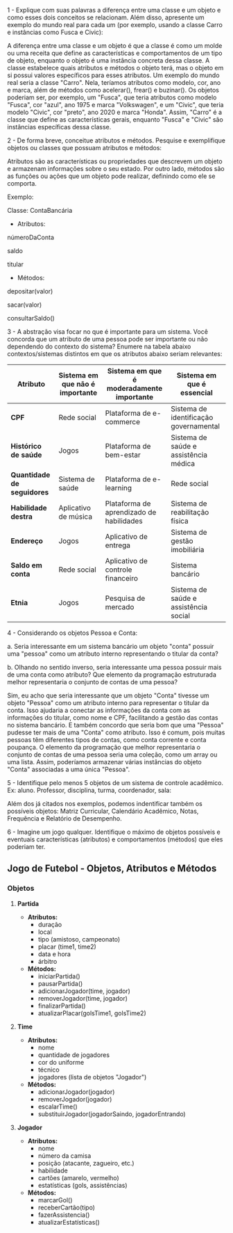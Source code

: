 1 - Explique com suas palavras a diferença entre uma classe e um objeto e como
esses dois conceitos se relacionam. Além disso, apresente um exemplo do mundo
real para cada um (por exemplo, usando a classe Carro e instâncias como Fusca e
Civic):

 A diferença entre uma classe e um objeto é que a classe é como um molde ou uma receita
que define as características e comportamentos de um tipo de objeto, enquanto o objeto é uma instância concreta dessa classe.
 A classe estabelece quais atributos e métodos o objeto terá, mas o objeto em si possui valores específicos para esses atributos.
Um exemplo do mundo real seria a classe "Carro".
Nela, teríamos atributos como modelo, cor, ano e marca, além de métodos como acelerar(), frear() e buzinar().
 Os objetos poderiam ser, por exemplo, um "Fusca", que teria atributos como modelo "Fusca", cor "azul", ano 1975 e marca "Volkswagen",
e um "Civic", que teria modelo "Civic", cor "preto", ano 2020 e marca "Honda".
Assim, "Carro" é a classe que define as características gerais, enquanto "Fusca" e "Civic" são instâncias específicas dessa classe.

2 - De forma breve, conceitue atributos e métodos. Pesquise e exemplifique
objetos ou classes que possuam atributos e métodos:

Atributos são as características ou propriedades que descrevem um objeto e armazenam informações sobre o seu estado.
Por outro lado, métodos são as funções ou ações que um objeto pode realizar, definindo como ele se comporta.

Exemplo:

Classe: ContaBancária

* Atributos:

númeroDaConta

saldo

titular

* Métodos:

depositar(valor)

sacar(valor)

consultarSaldo()

3 - A abstração visa focar no que é importante para um sistema. Você concorda que
um atributo de uma pessoa pode ser importante ou não dependendo do contexto
do sistema? Enumere na tabela abaixo contextos/sistemas distintos em que os
atributos abaixo seriam relevantes:

| Atributo               | Sistema em que não é importante      | Sistema em que é moderadamente importante      | Sistema em que é essencial          |
|------------------------|--------------------------------------|------------------------------------------------|-------------------------------------|
| **CPF**                | Rede social            | Plataforma de e-commerce                       | Sistema de identificação governamental |
| **Histórico de saúde** | Jogos                  | Plataforma de bem-estar                        | Sistema de saúde e assistência médica |
| **Quantidade de seguidores** | Sistema de saúde                 | Plataforma de e-learning                       | Rede social            |
| **Habilidade destra**  | Aplicativo de música                 | Plataforma de aprendizado de habilidades       | Sistema de reabilitação física
| **Endereço**           | Jogos                         | Aplicativo de entrega                          | Sistema de gestão imobiliária        |
| **Saldo em conta**     | Rede social                          | Aplicativo de controle financeiro              | Sistema bancário                    |
| **Etnia**              | Jogos                  | Pesquisa de mercado                           | Sistema de saúde e assistência social |

4 - Considerando os objetos Pessoa e Conta:

a. Seria interessante em um sistema bancário um objeto "conta" possuir uma
"pessoa" como um atributo interno representando o titular da conta?

b. Olhando no sentido inverso, seria interessante uma pessoa possuir mais de
uma conta como atributo? Que elemento da programação estruturada melhor
representaria o conjunto de contas de uma pessoa?

Sim, eu acho que seria interessante que um objeto "Conta" tivesse um objeto "Pessoa" como um atributo interno para representar o titular da conta. Isso ajudaria a conectar as informações da conta com as informações do titular, como nome e CPF, facilitando a gestão das contas no sistema bancário. E também concordo que seria bom que uma "Pessoa" pudesse ter mais de uma "Conta" como atributo. Isso é comum, pois muitas pessoas têm diferentes tipos de contas, como conta corrente e conta poupança. O elemento da programação que melhor representaria o conjunto de contas de uma pessoa seria uma coleção, como um array ou uma lista. Assim, poderíamos armazenar várias instâncias do objeto "Conta" associadas a uma única "Pessoa".

5 - Identifique pelo menos 5 objetos de um sistema de controle acadêmico. Ex: aluno.
Professor, disciplina, turma, coordenador, sala:

Além dos já citados nos exemplos, podemos indentificar também os possíveis objetos: Matriz Curricular, Calendário Acadêmico, Notas,
Frequência e Relatório de Desempenho.

6 - Imagine um jogo qualquer. Identifique o máximo de objetos possíveis e eventuais
características (atributos) e comportamentos (métodos) que eles poderiam ter.

## Jogo de Futebol - Objetos, Atributos e Métodos

### Objetos

1. **Partida**
   - **Atributos:**
     - duração
     - local
     - tipo (amistoso, campeonato)
     - placar (time1, time2)
     - data e hora
     - árbitro
   - **Métodos:**
     - iniciarPartida()
     - pausarPartida()
     - adicionarJogador(time, jogador)
     - removerJogador(time, jogador)
     - finalizarPartida()
     - atualizarPlacar(golsTime1, golsTime2)

2. **Time**
   - **Atributos:**
     - nome
     - quantidade de jogadores
     - cor do uniforme
     - técnico
     - jogadores (lista de objetos "Jogador")
   - **Métodos:**
     - adicionarJogador(jogador)
     - removerJogador(jogador)
     - escalarTime()
     - substituirJogador(jogadorSaindo, jogadorEntrando)

3. **Jogador**
   - **Atributos:**
     - nome
     - número da camisa
     - posição (atacante, zagueiro, etc.)
     - habilidade
     - cartões (amarelo, vermelho)
     - estatísticas (gols, assistências)
   - **Métodos:**
     - marcarGol()
     - receberCartão(tipo)
     - fazerAssistencia()
     - atualizarEstatísticas()

